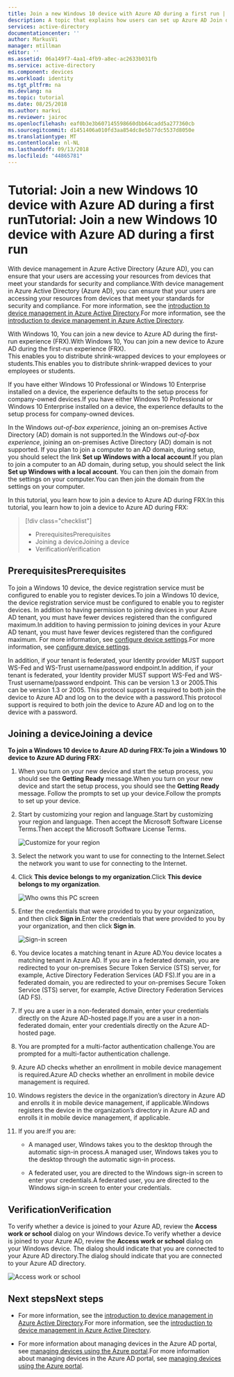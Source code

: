 ```yaml
---
title: Join a new Windows 10 device with Azure AD during a first run | Microsoft Docs
description: A topic that explains how users can set up Azure AD Join during the first run experience.
services: active-directory
documentationcenter: ''
author: MarkusVi
manager: mtillman
editor: ''
ms.assetid: 06a149f7-4aa1-4fb9-a8ec-ac2633b031fb
ms.service: active-directory
ms.component: devices
ms.workload: identity
ms.tgt_pltfrm: na
ms.devlang: na
ms.topic: tutorial
ms.date: 08/25/2018
ms.author: markvi
ms.reviewer: jairoc
ms.openlocfilehash: eaf0b3e3b607145598660dbb64cadd5a277360cb
ms.sourcegitcommit: d1451406a010fd3aa854dc8e5b77dc5537d8050e
ms.translationtype: MT
ms.contentlocale: nl-NL
ms.lasthandoff: 09/13/2018
ms.locfileid: "44865781"
---
```

# <a name="tutorial-join-a-new-windows-10-device-with-azure-ad-during-a-first-run"></a><span data-ttu-id="c93fd-103">Tutorial: Join a new Windows 10 device with Azure AD during a first run</span><span class="sxs-lookup"><span data-stu-id="c93fd-103">Tutorial: Join a new Windows 10 device with Azure AD during a first run</span></span>

<span data-ttu-id="c93fd-104">With device management in Azure Active Directory (Azure AD), you can ensure that your users are accessing your resources from devices that meet your standards for security and compliance.</span><span class="sxs-lookup"><span data-stu-id="c93fd-104">With device management in Azure Active Directory (Azure AD), you can ensure that your users are accessing your resources from devices that meet your standards for security and compliance.</span></span> <span data-ttu-id="c93fd-105">For more information, see the [introduction to device management in Azure Active Directory](overview.md).</span><span class="sxs-lookup"><span data-stu-id="c93fd-105">For more information, see the [introduction to device management in Azure Active Directory](overview.md).</span></span>

<span data-ttu-id="c93fd-106">With Windows 10, You can join a new device to Azure AD during the first-run experience (FRX).</span><span class="sxs-lookup"><span data-stu-id="c93fd-106">With Windows 10, You can join a new device to Azure AD during the first-run experience (FRX).</span></span>  
<span data-ttu-id="c93fd-107">This enables you to distribute shrink-wrapped devices to your employees or students.</span><span class="sxs-lookup"><span data-stu-id="c93fd-107">This enables you to distribute shrink-wrapped devices to your employees or students.</span></span>

<span data-ttu-id="c93fd-108">If you have either Windows 10 Professional or Windows 10 Enterprise installed on a device, the experience defaults to the setup process for company-owned devices.</span><span class="sxs-lookup"><span data-stu-id="c93fd-108">If you have either Windows 10 Professional or Windows 10 Enterprise installed on a device, the experience defaults to the setup process for company-owned devices.</span></span>

<span data-ttu-id="c93fd-109">In the Windows *out-of-box experience*, joining an on-premises Active Directory (AD) domain is not supported.</span><span class="sxs-lookup"><span data-stu-id="c93fd-109">In the Windows *out-of-box experience*, joining an on-premises Active Directory (AD) domain is not supported.</span></span> <span data-ttu-id="c93fd-110">If you plan to join a computer to an AD domain, during setup, you should select the link **Set up Windows with a local account**.</span><span class="sxs-lookup"><span data-stu-id="c93fd-110">If you plan to join a computer to an AD domain, during setup, you should select the link **Set up Windows with a local account**.</span></span> <span data-ttu-id="c93fd-111">You can then join the domain from the settings on your computer.</span><span class="sxs-lookup"><span data-stu-id="c93fd-111">You can then join the domain from the settings on your computer.</span></span>
 
<span data-ttu-id="c93fd-112">In this tutorial, you learn how to join a device to Azure AD during FRX:</span><span class="sxs-lookup"><span data-stu-id="c93fd-112">In this tutorial, you learn how to join a device to Azure AD during FRX:</span></span>
 > [!div class="checklist"]
> * <span data-ttu-id="c93fd-113">Prerequisites</span><span class="sxs-lookup"><span data-stu-id="c93fd-113">Prerequisites</span></span>
> * <span data-ttu-id="c93fd-114">Joining a device</span><span class="sxs-lookup"><span data-stu-id="c93fd-114">Joining a device</span></span>
> * <span data-ttu-id="c93fd-115">Verification</span><span class="sxs-lookup"><span data-stu-id="c93fd-115">Verification</span></span>

## <a name="prerequisites"></a><span data-ttu-id="c93fd-116">Prerequisites</span><span class="sxs-lookup"><span data-stu-id="c93fd-116">Prerequisites</span></span>

<span data-ttu-id="c93fd-117">To join a Windows 10 device, the device registration service must be configured to enable you to register devices.</span><span class="sxs-lookup"><span data-stu-id="c93fd-117">To join a Windows 10 device, the device registration service must be configured to enable you to register devices.</span></span> <span data-ttu-id="c93fd-118">In addition to having permission to joining devices in your Azure AD tenant, you must have fewer devices registered than the configured maximum.</span><span class="sxs-lookup"><span data-stu-id="c93fd-118">In addition to having permission to joining devices in your Azure AD tenant, you must have fewer devices registered than the configured maximum.</span></span> <span data-ttu-id="c93fd-119">For more information, see [configure device settings](device-management-azure-portal.md#configure-device-settings).</span><span class="sxs-lookup"><span data-stu-id="c93fd-119">For more information, see [configure device settings](device-management-azure-portal.md#configure-device-settings).</span></span>

<span data-ttu-id="c93fd-120">In addition, if your tenant is federated, your Identity provider MUST support WS-Fed and WS-Trust username/password endpoint.</span><span class="sxs-lookup"><span data-stu-id="c93fd-120">In addition, if your tenant is federated, your Identity provider MUST support WS-Fed and WS-Trust username/password endpoint.</span></span> <span data-ttu-id="c93fd-121">This can be version 1.3 or 2005.</span><span class="sxs-lookup"><span data-stu-id="c93fd-121">This can be version 1.3 or 2005.</span></span> <span data-ttu-id="c93fd-122">This protocol support is required to both join the device to Azure AD and log on to the device with a password.</span><span class="sxs-lookup"><span data-stu-id="c93fd-122">This protocol support is required to both join the device to Azure AD and log on to the device with a password.</span></span>

## <a name="joining-a-device"></a><span data-ttu-id="c93fd-123">Joining a device</span><span class="sxs-lookup"><span data-stu-id="c93fd-123">Joining a device</span></span>

<span data-ttu-id="c93fd-124">**To join a Windows 10 device to Azure AD during FRX:**</span><span class="sxs-lookup"><span data-stu-id="c93fd-124">**To join a Windows 10 device to Azure AD during FRX:**</span></span>


1. <span data-ttu-id="c93fd-125">When you turn on your new device and start the setup process, you should see the  **Getting Ready** message.</span><span class="sxs-lookup"><span data-stu-id="c93fd-125">When you turn on your new device and start the setup process, you should see the  **Getting Ready** message.</span></span> <span data-ttu-id="c93fd-126">Follow the prompts to set up your device.</span><span class="sxs-lookup"><span data-stu-id="c93fd-126">Follow the prompts to set up your device.</span></span>

2. <span data-ttu-id="c93fd-127">Start by customizing your region and language.</span><span class="sxs-lookup"><span data-stu-id="c93fd-127">Start by customizing your region and language.</span></span> <span data-ttu-id="c93fd-128">Then accept the Microsoft Software License Terms.</span><span class="sxs-lookup"><span data-stu-id="c93fd-128">Then accept the Microsoft Software License Terms.</span></span>
 
    ![Customize for your region](./media/azuread-joined-devices-frx/01.png)

3. <span data-ttu-id="c93fd-130">Select the network you want to use for connecting to the Internet.</span><span class="sxs-lookup"><span data-stu-id="c93fd-130">Select the network you want to use for connecting to the Internet.</span></span>

4. <span data-ttu-id="c93fd-131">Click **This device belongs to my organization**.</span><span class="sxs-lookup"><span data-stu-id="c93fd-131">Click **This device belongs to my organization**.</span></span> 

    ![Who owns this PC screen](./media/azuread-joined-devices-frx/02.png)

5. <span data-ttu-id="c93fd-133">Enter the credentials that were provided to you by your organization, and then click **Sign in**.</span><span class="sxs-lookup"><span data-stu-id="c93fd-133">Enter the credentials that were provided to you by your organization, and then click **Sign in**.</span></span>

    ![Sign-in screen](./media/azuread-joined-devices-frx/03.png)

6. <span data-ttu-id="c93fd-135">You device locates a matching tenant in Azure AD.</span><span class="sxs-lookup"><span data-stu-id="c93fd-135">You device locates a matching tenant in Azure AD.</span></span> <span data-ttu-id="c93fd-136">If you are in a federated domain, you are redirected to your on-premises Secure Token Service (STS) server, for example, Active Directory Federation Services (AD FS).</span><span class="sxs-lookup"><span data-stu-id="c93fd-136">If you are in a federated domain, you are redirected to your on-premises Secure Token Service (STS) server, for example, Active Directory Federation Services (AD FS).</span></span>

7. <span data-ttu-id="c93fd-137">If you are a user in a non-federated domain, enter your credentials directly on the Azure AD-hosted page.</span><span class="sxs-lookup"><span data-stu-id="c93fd-137">If you are a user in a non-federated domain, enter your credentials directly on the Azure AD-hosted page.</span></span> 

8. <span data-ttu-id="c93fd-138">You are prompted for a multi-factor authentication challenge.</span><span class="sxs-lookup"><span data-stu-id="c93fd-138">You are prompted for a multi-factor authentication challenge.</span></span> 
 
9. <span data-ttu-id="c93fd-139">Azure AD checks whether an enrollment in mobile device management is required.</span><span class="sxs-lookup"><span data-stu-id="c93fd-139">Azure AD checks whether an enrollment in mobile device management is required.</span></span>

10. <span data-ttu-id="c93fd-140">Windows registers the device in the organization’s directory in Azure AD and enrolls it in mobile device management, if applicable.</span><span class="sxs-lookup"><span data-stu-id="c93fd-140">Windows registers the device in the organization’s directory in Azure AD and enrolls it in mobile device management, if applicable.</span></span>

11. <span data-ttu-id="c93fd-141">If you are:</span><span class="sxs-lookup"><span data-stu-id="c93fd-141">If you are:</span></span>
    - <span data-ttu-id="c93fd-142">A managed user, Windows takes you to the desktop through the automatic sign-in process.</span><span class="sxs-lookup"><span data-stu-id="c93fd-142">A managed user, Windows takes you to the desktop through the automatic sign-in process.</span></span>

    - <span data-ttu-id="c93fd-143">A federated user, you are directed to the Windows sign-in screen to enter your credentials.</span><span class="sxs-lookup"><span data-stu-id="c93fd-143">A federated user, you are directed to the Windows sign-in screen to enter your credentials.</span></span>

## <a name="verification"></a><span data-ttu-id="c93fd-144">Verification</span><span class="sxs-lookup"><span data-stu-id="c93fd-144">Verification</span></span>

<span data-ttu-id="c93fd-145">To verify whether a device is joined to your Azure AD, review the **Access work or school** dialog on your Windows device.</span><span class="sxs-lookup"><span data-stu-id="c93fd-145">To verify whether a device is joined to your Azure AD, review the **Access work or school** dialog on your Windows device.</span></span> <span data-ttu-id="c93fd-146">The dialog should indicate that you are connected to your Azure AD directory.</span><span class="sxs-lookup"><span data-stu-id="c93fd-146">The dialog should indicate that you are connected to your Azure AD directory.</span></span>

![Access work or school](./media/azuread-joined-devices-frx/13.png)


## <a name="next-steps"></a><span data-ttu-id="c93fd-148">Next steps</span><span class="sxs-lookup"><span data-stu-id="c93fd-148">Next steps</span></span>

- <span data-ttu-id="c93fd-149">For more information, see the [introduction to device management in Azure Active Directory](overview.md).</span><span class="sxs-lookup"><span data-stu-id="c93fd-149">For more information, see the [introduction to device management in Azure Active Directory](overview.md).</span></span>

- <span data-ttu-id="c93fd-150">For more information about managing devices in the Azure AD portal, see [managing devices using the Azure portal](device-management-azure-portal.md).</span><span class="sxs-lookup"><span data-stu-id="c93fd-150">For more information about managing devices in the Azure AD portal, see [managing devices using the Azure portal](device-management-azure-portal.md).</span></span>
